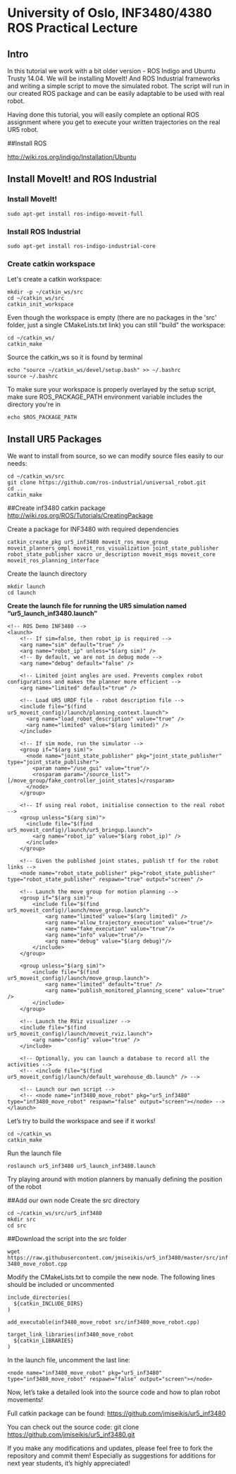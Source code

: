 # University of Oslo, INF3480/4380 ROS Practical Lecture

## Intro
In this tutorial we work with a bit older version - ROS Indigo and Ubuntu Trusty 14.04. We will be installing MoveIt! And ROS Industrial frameworks and writing a simple script to move the simulated robot. The script will run in our created ROS package and can be easily adaptable to be used with real robot.

Having done this tutorial, you will easily complete an optional ROS assignment where you get to execute your written trajectories on the real UR5 robot.

##Install ROS

http://wiki.ros.org/indigo/Installation/Ubuntu

## Install MoveIt! and ROS Industrial

### Install MoveIt!

`sudo apt-get install ros-indigo-moveit-full`

### Install ROS Industrial

`sudo apt-get install ros-indigo-industrial-core`

### Create catkin workspace
Let's create a catkin workspace:
```
mkdir -p ~/catkin_ws/src
cd ~/catkin_ws/src
catkin_init_workspace
```
Even though the workspace is empty (there are no packages in the 'src' folder, just a single CMakeLists.txt link) you can still "build" the workspace:
```
cd ~/catkin_ws/
catkin_make
```

Source the catkin_ws so it is found by terminal
```
echo "source ~/catkin_ws/devel/setup.bash" >> ~/.bashrc
source ~/.bashrc
```
To make sure your workspace is properly overlayed by the setup script, make sure ROS_PACKAGE_PATH environment variable includes the directory you're in

`echo $ROS_PACKAGE_PATH`

## Install UR5 Packages
We want to install from source, so we can modify source files easily to our needs:
```
cd ~/catkin_ws/src
git clone https://github.com/ros-industrial/universal_robot.git
cd ..
catkin_make
```

##Create inf3480 catkin package
http://wiki.ros.org/ROS/Tutorials/CreatingPackage

Create a package for INF3480 with required dependencies

`catkin_create_pkg ur5_inf3480 moveit_ros_move_group moveit_planners_ompl moveit_ros_visualization joint_state_publisher robot_state_publisher xacro ur_description moveit_msgs moveit_core moveit_ros_planning_interface`

Create the launch directory
```
mkdir launch
cd launch
```
**Create the launch file for running the UR5 simulation named “ur5_launch_inf3480.launch”**
```
<!-- ROS Demo INF3480 -->
<launch>
    <!-- If sim=false, then robot_ip is required -->
    <arg name="sim" default="true" />
    <arg name="robot_ip" unless="$(arg sim)" />
    <!-- By default, we are not in debug mode -->
    <arg name="debug" default="false" />

    <!-- Limited joint angles are used. Prevents complex robot configurations and makes the planner more efficient -->
    <arg name="limited" default="true" />

    <!-- Load UR5 URDF file - robot description file -->
    <include file="$(find ur5_moveit_config)/launch/planning_context.launch">
      <arg name="load_robot_description" value="true" />
      <arg name="limited" value="$(arg limited)" />
    </include>

    <!-- If sim mode, run the simulator -->
    <group if="$(arg sim)">
      <node name="joint_state_publisher" pkg="joint_state_publisher" type="joint_state_publisher">
        <param name="/use_gui" value="true"/>
        <rosparam param="/source_list">[/move_group/fake_controller_joint_states]</rosparam>
      </node>
    </group>

    <!-- If using real robot, initialise connection to the real robot -->
    <group unless="$(arg sim)">
      <include file="$(find ur5_moveit_config)/launch/ur5_bringup.launch">
        <arg name="robot_ip" value="$(arg robot_ip)" />
      </include>
    </group>

    <!-- Given the published joint states, publish tf for the robot links -->
    <node name="robot_state_publisher" pkg="robot_state_publisher" type="robot_state_publisher" respawn="true" output="screen" />

    <!-- Launch the move group for motion planning -->
    <group if="$(arg sim)">
        <include file="$(find ur5_moveit_config)/launch/move_group.launch">
            <arg name="limited" value="$(arg limited)" />
            <arg name="allow_trajectory_execution" value="true"/>  
            <arg name="fake_execution" value="true"/>
            <arg name="info" value="true"/>
            <arg name="debug" value="$(arg debug)"/>
        </include>
    </group>

    <group unless="$(arg sim)">
        <include file="$(find ur5_moveit_config)/launch/move_group.launch">
            <arg name="limited" default="true" />
            <arg name="publish_monitored_planning_scene" value="true" />
        </include>
    </group>

    <!-- Launch the RViz visualizer -->
    <include file="$(find ur5_moveit_config)/launch/moveit_rviz.launch">
        <arg name="config" value="true" />
    </include>

    <!-- Optionally, you can launch a database to record all the activities -->
    <!-- <include file="$(find ur5_moveit_config)/launch/default_warehouse_db.launch" /> -->

    <!-- Launch our own script -->
    <!-- <node name="inf3480_move_robot" pkg="ur5_inf3480" type="inf3480_move_robot" respawn="false" output="screen"></node> -->
</launch>
```
Let’s try to build the workspace and see if it works!
```
cd ~/catkin_ws
catkin_make
```
Run the launch file

`roslaunch ur5_inf3480 ur5_launch_inf3480.launch`

Try playing around with motion planners by manually defining the position of the robot

##Add our own node
Create the src directory
```
cd ~/catkin_ws/src/ur5_inf3480
mkdir src
cd src
```
##Download the script into the src folder

`wget https://raw.githubusercontent.com/jmiseikis/ur5_inf3480/master/src/inf3480_move_robot.cpp`

Modify the CMakeLists.txt to compile the new node. The following lines should be included or uncommented
```
include_directories(
  ${catkin_INCLUDE_DIRS}
)
```
`add_executable(inf3480_move_robot src/inf3480_move_robot.cpp)`
```
target_link_libraries(inf3480_move_robot
  ${catkin_LIBRARIES}
)
```
In the launch file, uncomment the last line:

`<node name="inf3480_move_robot" pkg="ur5_inf3480" type="inf3480_move_robot" respawn="false" output="screen"></node>`

Now, let’s take a detailed look into the source code and how to plan robot movements!

Full catkin package can be found:
https://github.com/jmiseikis/ur5_inf3480

You can check out the source code:
git clone https://github.com/jmiseikis/ur5_inf3480.git

If you make any modifications and updates, please feel free to fork the repository and commit them! Especially as suggestions for additions for next year students, it’s highly appreciated!


